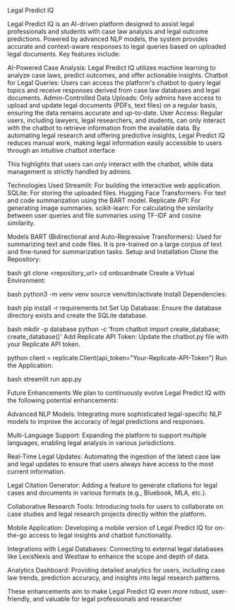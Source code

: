 Legal Predict IQ

Legal Predict IQ is an AI-driven platform designed to assist legal professionals and students with case law analysis and legal outcome predictions. Powered by advanced NLP models, the system provides accurate and context-aware responses to legal queries based on uploaded legal documents. Key features include:

AI-Powered Case Analysis: Legal Predict IQ utilizes machine learning to analyze case laws, predict outcomes, and offer actionable insights.
Chatbot for Legal Queries: Users can access the platform's chatbot to query legal topics and receive responses derived from case law databases and legal documents.
Admin-Controlled Data Uploads: Only admins have access to upload and update legal documents (PDFs, text files) on a regular basis, ensuring the data remains accurate and up-to-date.
User Access: Regular users, including lawyers, legal researchers, and students, can only interact with the chatbot to retrieve information from the available data.
By automating legal research and offering predictive insights, Legal Predict IQ reduces manual work, making legal information easily accessible to users through an intuitive chatbot interface

This highlights that users can only interact with the chatbot, while data management is strictly handled by admins.

Technologies Used
Streamlit: For building the interactive web application.
SQLite: For storing the uploaded files.
Hugging Face Transformers: For text and code summarization using the BART model.
Replicate API: For generating image summaries.
scikit-learn: For calculating the similarity between user queries and file summaries using TF-IDF and cosine similarity.

Models
BART (Bidirectional and Auto-Regressive Transformers): Used for summarizing text and code files. It is pre-trained on a large corpus of text and fine-tuned for summarization tasks.
Setup and Installation
Clone the Repository:

bash
git clone <repository_url>
cd onboardmate
Create a Virtual Environment:

bash
python3 -m venv venv
source venv/bin/activate
Install Dependencies:

bash
pip install -r requirements.txt
Set Up Database:
Ensure the database directory exists and create the SQLite database.

bash
mkdir -p database
python -c 'from chatbot import create_database; create_database()'
Add Replicate API Token:
Update the chatbot.py file with your Replicate API token.

python
client = replicate.Client(api_token="Your-Replicate-API-Token")
Run the Application:

bash
streamlit run app.py



Future Enhancements
We plan to continuously evolve Legal Predict IQ with the following potential enhancements:

Advanced NLP Models: Integrating more sophisticated legal-specific NLP models to improve the accuracy of legal predictions and responses.

Multi-Language Support: Expanding the platform to support multiple languages, enabling legal analysis in various jurisdictions.

Real-Time Legal Updates: Automating the ingestion of the latest case law and legal updates to ensure that users always have access to the most current information.

Legal Citation Generator: Adding a feature to generate citations for legal cases and documents in various formats (e.g., Bluebook, MLA, etc.).

Collaborative Research Tools: Introducing tools for users to collaborate on case studies and legal research projects directly within the platform.

Mobile Application: Developing a mobile version of Legal Predict IQ for on-the-go access to legal insights and chatbot functionality.

Integrations with Legal Databases: Connecting to external legal databases like LexisNexis and Westlaw to enhance the scope and depth of data.

Analytics Dashboard: Providing detailed analytics for users, including case law trends, prediction accuracy, and insights into legal research patterns.

These enhancements aim to make Legal Predict IQ even more robust, user-friendly, and valuable for legal professionals and researcher
